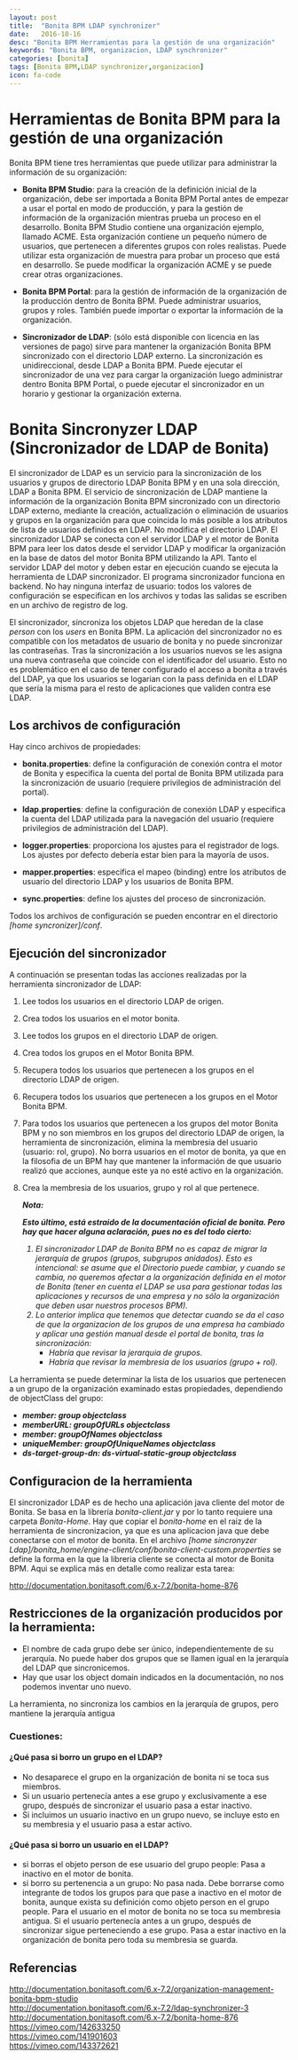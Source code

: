 ```yaml
---
layout: post
title:  "Bonita BPM LDAP synchronizer"
date:   2016-10-16
desc: "Bonita BPM Herramientas para la gestión de una organización"
keywords: "Bonita BPM, organizacion, LDAP synchronizer"
categories: [bonita]
tags: [Bonita BPM,LDAP synchronizer,organizacion] 
icon: fa-code
---
```


# Herramientas de Bonita BPM para la gestión de una organización

Bonita BPM tiene tres herramientas que puede utilizar para administrar la información de su organización:

* <strong>Bonita BPM Studio</strong>: para la creación de la definición inicial de la organización, debe ser importada a Bonita BPM Portal antes de empezar a usar el portal en modo de producción, y para la gestión de información de la organización mientras prueba un proceso en el desarrollo. Bonita BPM Studio contiene una organización ejemplo, llamado ACME. Esta organización contiene un pequeño número de usuarios, que pertenecen a diferentes grupos con roles realistas. Puede utilizar esta organización de muestra para probar un proceso que está en desarrollo. Se puede modificar la organización ACME y se puede crear otras organizaciones.

* <strong>Bonita BPM Portal</strong>: para la gestión de información de la organización de la producción dentro de Bonita BPM. Puede administrar usuarios, grupos y roles. También puede importar o exportar la información de la organización.

* <strong>Sincronizador de LDAP</strong>: (sólo está disponible con licencia en las versiones de pago) sirve para mantener la organización Bonita BPM sincronizado con el directorio LDAP externo. La sincronización es unidireccional, desde LDAP a Bonita BPM. Puede ejecutar el sincronizador de una vez para cargar la organización luego administrar dentro Bonita BPM Portal, o puede ejecutar el sincronizador en un horario y gestionar la organización externa.


# Bonita Sincronyzer LDAP (Sincronizador de LDAP  de Bonita)

El sincronizador de LDAP es un servicio para la sincronización de los usuarios y grupos de directorio LDAP Bonita BPM y en una sola dirección, LDAP a Bonita BPM.
El servicio de sincronización de LDAP mantiene la información de la organización Bonita BPM sincronizado con un directorio LDAP externo, mediante la creación, actualización o eliminación de usuarios y grupos en la organización para que coincida lo más posible a los atributos de lista de usuarios definidos en LDAP. No modifica el directorio LDAP.
El sincronizador LDAP se conecta con el servidor LDAP y el motor de Bonita BPM  para leer los datos desde el servidor LDAP y modificar la organización en la base de datos del motor Bonita BPM utilizando la API. Tanto el servidor LDAP del motor y deben estar en ejecución cuando se ejecuta la herramienta de LDAP sincronizador.
El programa sincronizador funciona en backend. No hay ninguna interfaz de usuario: todos los valores de configuración se especifican en los archivos y todas las salidas se escriben en un archivo de registro de log.

El sincronizador, sincroniza los objetos LDAP que heredan de la clase <em>person</em> con los <em>users</em> en Bonita BPM. La aplicación del sincronizador no es compatible con los metadatos de usuario de bonita y no puede sincronizar las contraseñas. Tras la sincronización a los usuarios nuevos se les asigna una nueva contraseña que coincide con el identificador del usuario. Esto no es problemático en el caso de tener configurado el acceso a bonita a través del LDAP, ya que los usuarios se logarian con la pass definida en el LDAP que sería la misma para el resto de aplicaciones que validen contra ese LDAP.

## Los archivos de configuración
Hay cinco archivos de propiedades:

* <strong>bonita.properties</strong>:	define la configuración de conexión contra el motor de Bonita y especifica la cuenta del portal de Bonita BPM utilizada para la sincronización de usuario (requiere privilegios de administración del portal).

* <strong>ldap.properties</strong>:	 define la configuración de conexión LDAP y especifica la cuenta del LDAP utilizada para la navegación del usuario (requiere privilegios de administración del LDAP).

* <strong>logger.properties</strong>:	proporciona los ajustes para el registrador de logs. Los ajustes por defecto debería estar bien para la mayoría de usos.

* <strong>mapper.properties</strong>:	especifica el mapeo (binding) entre los atributos de usuario del directorio LDAP y los usuarios de Bonita BPM.

* <strong>sync.properties</strong>:	define los ajustes del proceso de sincronización.

Todos los archivos de configuración se pueden encontrar en el directorio <em>[home syncronizer]/conf</em>. 

## Ejecución del sincronizador

A continuación se presentan todas las acciones realizadas por la herramienta sincronizador de LDAP:

1. Lee todos los usuarios en el directorio LDAP de origen.
2. Crea todos los usuarios en el motor bonita.
3. Lee todos los grupos en el directorio LDAP de origen.
4. Crea todos los grupos en el Motor Bonita BPM.
5. Recupera todos los usuarios que pertenecen a los grupos en el directorio LDAP de origen.
6. Recupera todos los usuarios que pertenecen a los grupos en el Motor Bonita BPM.
7. Para todos los usuarios que pertenecen a los grupos del motor Bonita BPM y no son miembros en los grupos del directorio LDAP de origen, la herramienta de sincronización, elimina la membresia del usuario (usuario: rol, grupo). No borra usuarios en el motor de bonita, ya que en la filosofia de un BPM hay que mantener la información de que usuario realizó que acciones, aunque este ya no esté activo en la organización.
8. Crea la membresia de los usuarios, grupo y rol al que pertenece.

	
	<p><em><strong> Nota:</strong><br>
	
	<strong> Esto último, está estraido de la documentación oficial de bonita. Pero hay que hacer alguna aclaración, pues no es del todo cierto:</strong><br>
	
	<ol>
		<li>El sincronizador LDAP de Bonita BPM no es capaz de migrar la jerarquía de grupos (grupos, subgrupos anidados). Esto es intencional: se asume que el Directorio puede cambiar, y cuando se cambia, no queremos afectar a la organización definida en el motor de Bonita (tener en cuenta el LDAP se usa para gestionar todas las aplicaciones y recursos de una empresa y no sólo la organización que deben usar nuestros procesos BPM).</li>
		<li>Lo anterior implica que tenemos que detectar cuando se da el caso de que la organizacion de los grupos de una empresa ha cambiado y aplicar una gestión manual desde el portal de bonita, tras la sincronización:
		<ul>
		  <li>Habría que revisar la jerarquia de grupos.</li>
		  <li>Habría que revisar la membresia de los usuarios (grupo + rol).</li>
		</ul>
		 </li>

	</ol>
</em></p>
	
La herramienta se puede determinar la lista de los usuarios que pertenecen a un grupo de la organización examinado estas propiedades, dependiendo de objectClass del grupo:

<div>
	<em><strong>
		<ul>
			<li>member: group objectclass</li>
			<li>memberURL: groupOfURLs objectclass</li>
			<li>member: groupOfNames objectclass</li>
			<li>uniqueMember: groupOfUniqueNames objectclass</li>  
			<li>ds-target-group-dn: ds-virtual-static-group objectclass</li>  
		</ul>
	</strong></em>
</div>

## Configuracion de la herramienta

El sincronizador LDAP es de hecho una aplicación java cliente del motor de Bonita. Se basa en la librería <em>bonita-client.jar</em> y por lo tanto requiere una carpeta <em>Bonita-Home</em>.
Hay que copiar el <em>bonita-home</em> en el raiz de la herramienta de sincronizacion, ya que es una aplicacion java que debe conectarse con el motor de bonita.
En el archivo <em>[home sincronyzer Ldap]/bonita_home/engine-client/conf/bonita-client-custom.properties</em> se define la forma en la que la libreria cliente se conecta al motor de Bonita BPM.
Aqui se explica más en detalle como realizar esta tarea:

<http://documentation.bonitasoft.com/6.x-7.2/bonita-home-876>

## Restricciones de la organización producidos por la herramienta:

- El nombre de cada grupo debe ser único, independientemente de su jerarquía. No puede haber dos grupos que se llamen igual en la jerarquía del LDAP que sincronicemos.
- Hay que usar los object domain indicados en la documentación, no nos podemos inventar uno nuevo.


La herramienta, no sincroniza los cambios en la jerarquía de grupos, pero mantiene la jerarquía antigua

### Cuestiones:

#### ¿Qué pasa si borro un grupo en el LDAP?
- No desaparece el grupo en la organización de bonita ni se toca sus miembros. 
- Si un usuario pertenecía antes a ese grupo y exclusivamente a ese grupo, después de sincronizar el usuario pasa a estar inactivo.
- Si incluimos un usuario inactivo en un grupo nuevo, se incluye esto en su membresia y el usuario pasa a estar activo.

#### ¿Qué pasa si borro un usuario en el LDAP?
- si borras el objeto person de ese usuario del grupo people: Pasa a inactivo en el motor de bonita.
- si borro su pertenencia a un grupo: No pasa nada. Debe borrarse como integrante de todos los grupos para que pase a inactivo en el motor de bonita, aunque exista su definición como objeto person en el grupo people. Para el usuario en el motor de bonita no se toca su membresia antigua. Si el usuario pertenecía antes a un grupo, después de sincronizar sigue perteneciendo a ese grupo. Pasa a estar inactivo en la organización de bonita pero toda su membresia se guarda.

## Referencias

<http://documentation.bonitasoft.com/6.x-7.2/organization-management-bonita-bpm-studio><br> 
<http://documentation.bonitasoft.com/6.x-7.2/ldap-synchronizer-3><br> 
<http://documentation.bonitasoft.com/6.x-7.2/bonita-home-876><br> 
<https://vimeo.com/142633250><br> 
<https://vimeo.com/141901603><br> 
<https://vimeo.com/143372621><br> 
